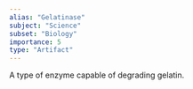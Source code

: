 ```yaml
---
alias: "Gelatinase"
subject: "Science"
subset: "Biology"
importance: 5
type: "Artifact"
---
```


A type of enzyme capable of degrading gelatin.